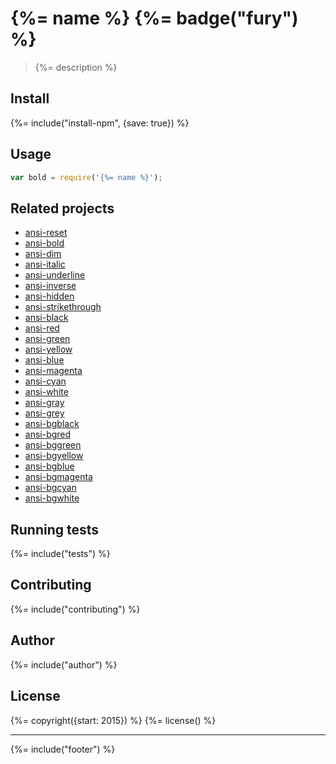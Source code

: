 # {%= name %} {%= badge("fury") %}

> {%= description %}

## Install
{%= include("install-npm", {save: true}) %}

## Usage

```js
var bold = require('{%= name %}');
```

## Related projects

+ [ansi-reset](https://github.com/jonschlinkert/ansi-reset)
+ [ansi-bold](https://github.com/jonschlinkert/ansi-bold)
+ [ansi-dim](https://github.com/jonschlinkert/ansi-dim)
+ [ansi-italic](https://github.com/jonschlinkert/ansi-italic)
+ [ansi-underline](https://github.com/jonschlinkert/ansi-underline)
+ [ansi-inverse](https://github.com/jonschlinkert/ansi-inverse)
+ [ansi-hidden](https://github.com/jonschlinkert/ansi-hidden)
+ [ansi-strikethrough](https://github.com/jonschlinkert/ansi-strikethrough)
+ [ansi-black](https://github.com/jonschlinkert/ansi-black)
+ [ansi-red](https://github.com/jonschlinkert/ansi-red)
+ [ansi-green](https://github.com/jonschlinkert/ansi-green)
+ [ansi-yellow](https://github.com/jonschlinkert/ansi-yellow)
+ [ansi-blue](https://github.com/jonschlinkert/ansi-blue)
+ [ansi-magenta](https://github.com/jonschlinkert/ansi-magenta)
+ [ansi-cyan](https://github.com/jonschlinkert/ansi-cyan)
+ [ansi-white](https://github.com/jonschlinkert/ansi-white)
+ [ansi-gray](https://github.com/jonschlinkert/ansi-gray)
+ [ansi-grey](https://github.com/jonschlinkert/ansi-grey)
+ [ansi-bgblack](https://github.com/jonschlinkert/ansi-bgblack)
+ [ansi-bgred](https://github.com/jonschlinkert/ansi-bgred)
+ [ansi-bggreen](https://github.com/jonschlinkert/ansi-bggreen)
+ [ansi-bgyellow](https://github.com/jonschlinkert/ansi-bgyellow)
+ [ansi-bgblue](https://github.com/jonschlinkert/ansi-bgblue)
+ [ansi-bgmagenta](https://github.com/jonschlinkert/ansi-bgmagenta)
+ [ansi-bgcyan](https://github.com/jonschlinkert/ansi-bgcyan)
+ [ansi-bgwhite](https://github.com/jonschlinkert/ansi-bgwhite)

## Running tests
{%= include("tests") %}

## Contributing
{%= include("contributing") %}

## Author
{%= include("author") %}

## License
{%= copyright({start: 2015}) %}
{%= license() %}

***

{%= include("footer") %}
